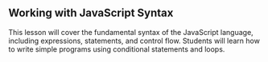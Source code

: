 ## Working with JavaScript Syntax

This lesson will cover the fundamental syntax of the JavaScript language, including expressions, statements, and control flow. Students will learn how to write simple programs using conditional statements and loops.

